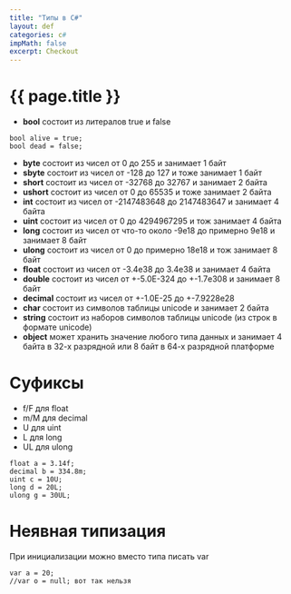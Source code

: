 ```yaml
---
title: "Типы в C#"
layout: def
categories: c#
impMath: false
excerpt: Checkout
---
```


# {{ page.title }}

- **bool** состоит из литералов true и false

```
bool alive = true;
bool dead = false;
```

- **byte** состоит из чисел от 0 до 255 и занимает 1 байт
- **sbyte** состоит из чисел от -128 до 127 и тоже занимает 1 байт
- **short** состоит из чисел от -32768 до 32767 и занимает 2 байта
- **ushort** состоит из чисел от 0 до 65535 и тоже занимает 2 байта
- **int** состоит из чисел от -2147483648 до 2147483647 и занимает 4 байта
- **uint** состоит из чисел от 0 до 4294967295 и тож занимает 4 байта
- **long** состоит из чисел от что-то около -9e18 до примерно 9e18 и занимает 8 байт
- **ulong** состоит из чисел от 0 до примерно 18e18 и тож занимает 8 байт
- **float** состоит из чисел от -3.4e38 до 3.4e38 и занимает 4 байта 
- **double** состоит из чисел от +-5.0E-324 до +-1.7e308 и занимает 8 байт
- **decimal** состоит из чисел от +-1.0E-25 до +-7.9228e28
- **char** состоит из символов таблицы unicode и занимает 2 байта
- **string** состоит из наборов символов таблицы unicode (из строк в формате unicode)
- **object** может хранить значение любого типа данных и занимает 4 байта в 32-х разрядной или 8 байт в 64-х разрядной платформе 

# Суфиксы

- f/F для float
- m/M для decimal
- U для uint
- L для long
- UL для ulong

```
float a = 3.14f;
decimal b = 334.8m;
uint c = 10U;
long d = 20L;
ulong g = 30UL;
```

# Неявная типизация

При инициализации можно вместо типа писать var

```
var a = 20;
//var o = null; вот так нельзя
```
